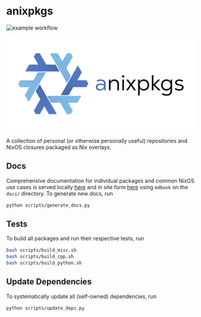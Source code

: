 # anixpkgs

![example workflow](https://github.com/goromal/anixpkgs/actions/workflows/test.yml/badge.svg)

![](https://raw.githubusercontent.com/goromal/anixdata/master/data/img/anixpkgs.png "anixpkgs")

A collection of personal (or otherwise personally useful) repositories and NixOS closures packaged as Nix overlays.

## Docs

Comprehensive documentation for individual packages and common NixOS use cases is served locally [here](./docs/src/SUMMARY.md) and in site form [here](https://goromal.github.io/anixpkgs/) using `mdbook` on the `docs/` directory. To generate new docs, run

```bash
python scripts/generate_docs.py
```

## Tests

To build all packages and run their respective tests, run

```bash
bash scripts/build_misc.sh
bash scripts/build_cpp.sh
bash scripts/build_python.sh
```

## Update Dependencies

To systematically update all (self-owned) dependencies, run

```bash
python scripts/update_deps.py
```
